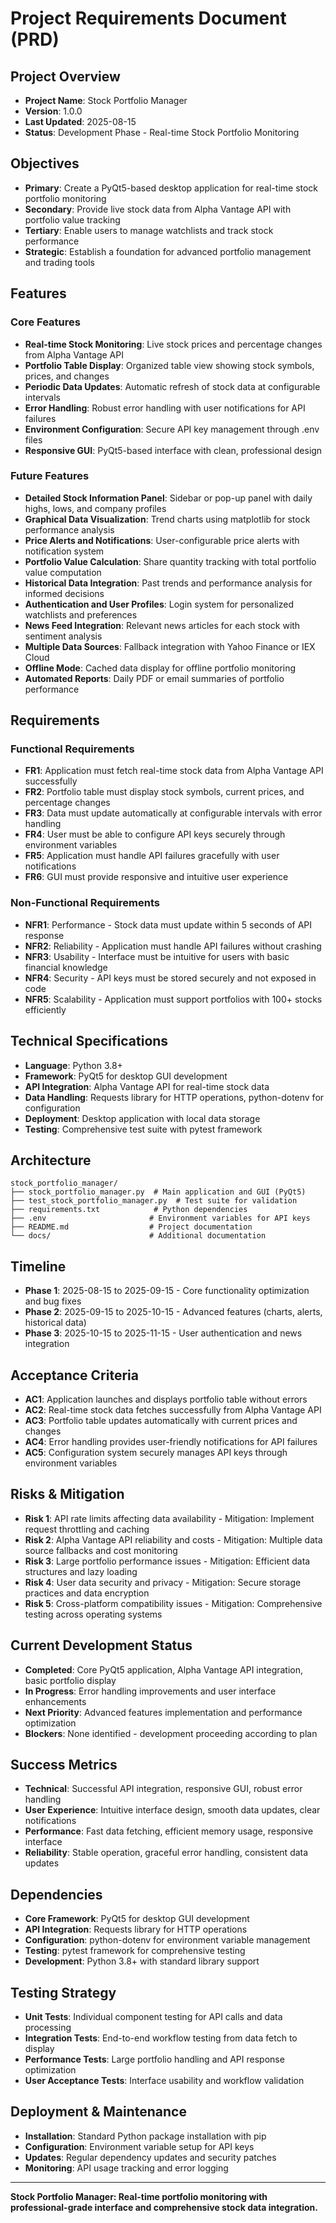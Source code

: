 # Project Requirements Document (PRD)

## Project Overview
- **Project Name**: Stock Portfolio Manager
- **Version**: 1.0.0
- **Last Updated**: 2025-08-15
- **Status**: Development Phase - Real-time Stock Portfolio Monitoring

## Objectives
- **Primary**: Create a PyQt5-based desktop application for real-time stock portfolio monitoring
- **Secondary**: Provide live stock data from Alpha Vantage API with portfolio value tracking
- **Tertiary**: Enable users to manage watchlists and track stock performance
- **Strategic**: Establish a foundation for advanced portfolio management and trading tools

## Features

### Core Features
- **Real-time Stock Monitoring**: Live stock prices and percentage changes from Alpha Vantage API
- **Portfolio Table Display**: Organized table view showing stock symbols, prices, and changes
- **Periodic Data Updates**: Automatic refresh of stock data at configurable intervals
- **Error Handling**: Robust error handling with user notifications for API failures
- **Environment Configuration**: Secure API key management through .env files
- **Responsive GUI**: PyQt5-based interface with clean, professional design

### Future Features
- **Detailed Stock Information Panel**: Sidebar or pop-up panel with daily highs, lows, and company profiles
- **Graphical Data Visualization**: Trend charts using matplotlib for stock performance analysis
- **Price Alerts and Notifications**: User-configurable price alerts with notification system
- **Portfolio Value Calculation**: Share quantity tracking with total portfolio value computation
- **Historical Data Integration**: Past trends and performance analysis for informed decisions
- **Authentication and User Profiles**: Login system for personalized watchlists and preferences
- **News Feed Integration**: Relevant news articles for each stock with sentiment analysis
- **Multiple Data Sources**: Fallback integration with Yahoo Finance or IEX Cloud
- **Offline Mode**: Cached data display for offline portfolio monitoring
- **Automated Reports**: Daily PDF or email summaries of portfolio performance

## Requirements

### Functional Requirements
- **FR1**: Application must fetch real-time stock data from Alpha Vantage API successfully
- **FR2**: Portfolio table must display stock symbols, current prices, and percentage changes
- **FR3**: Data must update automatically at configurable intervals with error handling
- **FR4**: User must be able to configure API keys securely through environment variables
- **FR5**: Application must handle API failures gracefully with user notifications
- **FR6**: GUI must provide responsive and intuitive user experience

### Non-Functional Requirements
- **NFR1**: Performance - Stock data must update within 5 seconds of API response
- **NFR2**: Reliability - Application must handle API failures without crashing
- **NFR3**: Usability - Interface must be intuitive for users with basic financial knowledge
- **NFR4**: Security - API keys must be stored securely and not exposed in code
- **NFR5**: Scalability - Application must support portfolios with 100+ stocks efficiently

## Technical Specifications
- **Language**: Python 3.8+
- **Framework**: PyQt5 for desktop GUI development
- **API Integration**: Alpha Vantage API for real-time stock data
- **Data Handling**: Requests library for HTTP operations, python-dotenv for configuration
- **Deployment**: Desktop application with local data storage
- **Testing**: Comprehensive test suite with pytest framework

## Architecture
```
stock_portfolio_manager/
├── stock_portfolio_manager.py  # Main application and GUI (PyQt5)
├── test_stock_portfolio_manager.py  # Test suite for validation
├── requirements.txt            # Python dependencies
├── .env                       # Environment variables for API keys
├── README.md                  # Project documentation
└── docs/                      # Additional documentation
```

## Timeline
- **Phase 1**: 2025-08-15 to 2025-09-15 - Core functionality optimization and bug fixes
- **Phase 2**: 2025-09-15 to 2025-10-15 - Advanced features (charts, alerts, historical data)
- **Phase 3**: 2025-10-15 to 2025-11-15 - User authentication and news integration

## Acceptance Criteria
- **AC1**: Application launches and displays portfolio table without errors
- **AC2**: Real-time stock data fetches successfully from Alpha Vantage API
- **AC3**: Portfolio table updates automatically with current prices and changes
- **AC4**: Error handling provides user-friendly notifications for API failures
- **AC5**: Configuration system securely manages API keys through environment variables

## Risks & Mitigation
- **Risk 1**: API rate limits affecting data availability - Mitigation: Implement request throttling and caching
- **Risk 2**: Alpha Vantage API reliability and costs - Mitigation: Multiple data source fallbacks and cost monitoring
- **Risk 3**: Large portfolio performance issues - Mitigation: Efficient data structures and lazy loading
- **Risk 4**: User data security and privacy - Mitigation: Secure storage practices and data encryption
- **Risk 5**: Cross-platform compatibility issues - Mitigation: Comprehensive testing across operating systems

## Current Development Status
- **Completed**: Core PyQt5 application, Alpha Vantage API integration, basic portfolio display
- **In Progress**: Error handling improvements and user interface enhancements
- **Next Priority**: Advanced features implementation and performance optimization
- **Blockers**: None identified - development proceeding according to plan

## Success Metrics
- **Technical**: Successful API integration, responsive GUI, robust error handling
- **User Experience**: Intuitive interface design, smooth data updates, clear notifications
- **Performance**: Fast data fetching, efficient memory usage, responsive interface
- **Reliability**: Stable operation, graceful error handling, consistent data updates

## Dependencies
- **Core Framework**: PyQt5 for desktop GUI development
- **API Integration**: Requests library for HTTP operations
- **Configuration**: python-dotenv for environment variable management
- **Testing**: pytest framework for comprehensive testing
- **Development**: Python 3.8+ with standard library support

## Testing Strategy
- **Unit Tests**: Individual component testing for API calls and data processing
- **Integration Tests**: End-to-end workflow testing from data fetch to display
- **Performance Tests**: Large portfolio handling and API response optimization
- **User Acceptance Tests**: Interface usability and workflow validation

## Deployment & Maintenance
- **Installation**: Standard Python package installation with pip
- **Configuration**: Environment variable setup for API keys
- **Updates**: Regular dependency updates and security patches
- **Monitoring**: API usage tracking and error logging

---
**Stock Portfolio Manager: Real-time portfolio monitoring with professional-grade interface and comprehensive stock data integration.**
